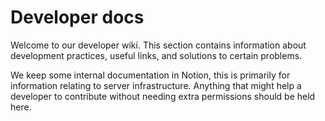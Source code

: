 # Developer docs

Welcome to our developer wiki. This section contains information about development practices, useful links, and solutions to certain problems.

We keep some internal documentation in Notion, this is primarily for information relating to server infrastructure. Anything that might help a developer to contribute without needing extra permissions should be held here.
